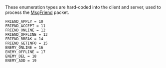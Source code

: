 These enumeration types are hard-coded into the client and server, used to process the [MsgFriend](Packets/MsgFriend) packet.

```
FRIEND_APPLY = 10
FRIEND_ACCEPT = 11
FRIEND_ONLINE = 12
FRIEND_OFFLINE = 13
FRIEND_BREAK = 14
FRIEND_GETINFO = 15
ENEMY_ONLINE = 16
ENEMY_OFFLINE = 17
ENEMY_DEL = 18
ENEMY_ADD = 19
```